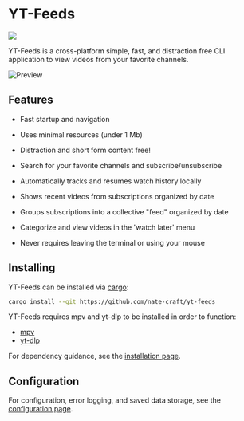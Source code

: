 # YT-Feeds
![](https://gist.githubusercontent.com/nate-craft/648bbda6337b503a5d703f86757e4647/raw/144cf1f5f80e9c5ac6b5efde45869d01feb2ccd9/brainmade.png)

YT-Feeds is a cross-platform simple, fast, and distraction free CLI application to view videos from your favorite channels.

![Preview](assets/preview.png)

## Features

- Fast startup and navigation 

- Uses minimal resources (under 1 Mb)

- Distraction and short form content free!

- Search for your favorite channels and subscribe/unsubscribe

- Automatically tracks and resumes watch history locally

- Shows recent videos from subscriptions organized by date

- Groups subscriptions into a collective "feed" organized by date

- Categorize and view videos in the 'watch later' menu

- Never requires leaving the terminal or using your mouse  

## Installing

YT-Feeds can be installed via [cargo](https://doc.rust-lang.org/cargo/getting-started/installation.html):
```bash
cargo install --git https://github.com/nate-craft/yt-feeds
```

YT-Feeds requires mpv and yt-dlp to be installed in order to function:
- [mpv](https://github.com/mpv-player/mpv)
- [yt-dlp](https://github.com/yt-dlp/yt-dlp)

For dependency guidance, see the [installation page](docs/00-Installation.md).


## Configuration

For configuration, error logging, and saved data storage, see the [configuration page](docs/01-Configuration.md).

